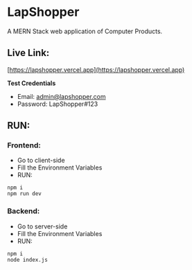 # LapShopper

A MERN Stack web application of Computer Products.

## Live Link:

[https://lapshopper.vercel.app](https://lapshopper.vercel.app)

**Test Credentials**

- Email: admin@lapshopper.com
- Password: LapShopper#123

## RUN:

### Frontend:

- Go to client-side
- Fill the Environment Variables
- RUN:

```shell script
npm i
npm run dev
```

### Backend:

- Go to server-side
- Fill the Environment Variables
- RUN:

```shell script
npm i
node index.js
```
